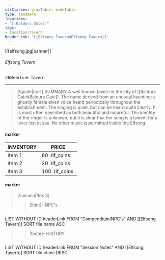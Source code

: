 ```yaml
---
cssClasses: grayTable, wideTable
type: landmark
locations:
- "[[Baldurs Gate]]"
tags:
- location/tavern
headerLink: "[[Elfsong Tavern#Elfsong Tavern]]"
---
```


![[elfsong.jpg|banner]]
###### Elfsong Tavern
<span class="sub2">:RiBeerLine: Tavern</span>
___

> [!quote|no-t] SUMMARY
>A well-known tavern in the city of [[Baldurs Gate#Baldurs Gate]]. The name derived from an unusual haunting: a ghostly female elven voice heard periodically throughout the establishment. The singing is quiet, but can be heard quite clearly. It is most often described as both beautiful and mournful. The identity of the singer is unknown, but it is clear that her song is a lament for a lover lost at sea. No other music is permitted inside the Elfsong.

#### marker
| INVENTORY                  | PRICE |
| -------------------------- | ----- |
| Item 1 | 80 <span class="goldcoin">:rif_coins:</span>  |
| Item 2 | 20 <span class="silvercoin">:rif_coins:</span>   |
| Item 3 | 100 <span class="coppercoin">:rif_coins:</span>  |

<span class="clearfix"></span>

#### marker
> [!column|flex 3]
> > [!hint]-  NPC's
> >```dataview
LIST WITHOUT ID headerLink
FROM "Compendium/NPC's" AND [[Elfsong Tavern]]
SORT file.name ASC
> 
>> [!note]- HISTORY
>>```dataview
LIST WITHOUT ID headerLink
FROM "Session Notes" AND [[Elfsong Tavern]]
SORT file.ctime DESC